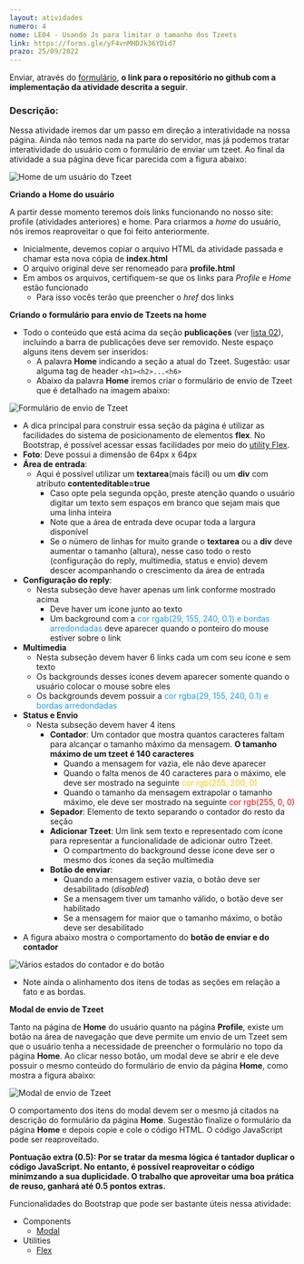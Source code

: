 ```yaml
---
layout: atividades
numero: 4
nome: LE04 - Usando Js para limitar o tamanho dos Tzeets
link: https://forms.gle/yF4vnMHDJk36YDid7
prazo: 25/09/2022
---
```


Enviar, através do <a href="{{ page.link }}" target="_blank">formulário</a>, **o link para o repositório no github com a implementação da atividade descrita a seguir**. 

### Descrição:

Nessa atividade iremos dar um passo em direção a interatividade na nossa página. 
Ainda não temos nada na parte do servidor, mas já podemos tratar interatividade do usuário com o formulário de enviar um tzeet. 
Ao final da atividade a sua página deve ficar parecida com a figura abaixo:

![Home de um usuário do Tzeet]({{site.baseurl}}/assets/listas/04/resultado.png)


**Criando a Home do usuário**

A partir desse momento teremos dois links funcionando no nosso site: profile (atividades anteriores) e home.
Para criarmos a *home* do usuário, nós iremos reaproveitar o que foi feito anteriormente. 

* Inicialmente, devemos copiar o arquivo HTML da atividade passada e chamar esta nova cópia de **index.html**
* O arquivo original deve ser renomeado para **profile.html**
* Em ambos os arquivos, certifiquem-se que os links para *Profile* e *Home* estão funcionado
  * Para isso vocês terão que preencher o *href* dos links
  
**Criando o formulário para envio de Tzeets na home**

* Todo o conteúdo que está acima da seção **publicações** (ver <a href="le02" target="_blank">lista 02</a>), incluíndo a barra de publicações deve ser removido. 
Neste espaço alguns itens devem ser inseridos:
  * A palavra **Home** indicando a seção a atual do Tzeet. Sugestão: usar alguma tag de header ```<h1><h2>...<h6>```
  * Abaixo da palavra **Home** iremos criar o formulário de envio de Tzeet que é detalhado na imagem abaixo:

![Formulário de envio de Tzeet]({{site.baseurl}}/assets/listas/04/form.png)


* A dica principal para construir essa seção da página é utilizar as facilidades do sistema de posicionamento de elementos **flex**. 
No Bootstrap, é possível acessar essas facilidades por meio do <a href="https://getbootstrap.com/docs/5.2/utilities/flex/" target="_blank">utility Flex</a>.
* **Foto**: Deve possui a dimensão de 64px x 64px
* **Área de entrada**:
  * Aqui é possível utilizar um **textarea**(mais fácil) ou um **div** com atributo **contenteditable=true**
    * Caso opte pela segunda opção, preste atenção quando o usuário digitar um texto sem espaços em branco que sejam mais que uma linha inteira
    * Note que a área de entrada deve ocupar toda a largura disponível
    * Se o número de linhas for muito grande o **textarea** ou a **div** deve aumentar o tamanho (altura), nesse caso todo o resto 
    (configuração do reply, multimedia, status e envio) devem descer acompanhando o crescimento da área de entrada
* **Configuração do reply**:
  * Nesta subseção deve haver apenas um link conforme mostrado acima
    * Deve haver um ícone junto ao texto
    * Um background com a <span style="color: rgba(29, 155, 240, 1)">cor rgab(29, 155, 240, 0.1) e  bordas arredondadas</span> deve aparecer quando o ponteiro do mouse estiver sobre o link
* **Multimedia**
  * Nesta subseção devem haver 6 links cada um com seu ícone e sem texto
  * Os backgrounds desses ícones devem aparecer somente quando o usuário colocar o mouse sobre eles
  * Os backgrounds devem possuir a <span style="color: rgba(29, 155, 240, 1)">cor rgba(29, 155, 240, 0.1) e  bordas arredondadas</span>
* **Status e Envio**
  * Nesta subseção devem haver 4 itens
    * **Contador**: Um contador que mostra quantos caracteres faltam para alcançar o tamanho máximo da mensagem. **O tamanho máximo de um tzeet é 140 caracteres**
      * Quando a mensagem for vazia, ele não deve aparecer
      * Quando o falta menos de 40 caracteres para o máximo, ele deve ser mostrado na seguinte <span style="color: rgb(255, 200, 0)">cor rgb(255, 200, 0)</span>
      * Quando o tamanho da mensagem extrapolar o tamanho máximo, ele deve ser mostrado na seguinte <span style="color: rgb(255, 0, 0)">cor rgb(255, 0, 0)</span>
    * **Sepador**: Elemento de texto separando o contador do resto da seção
    * **Adicionar Tzeet**: Um link sem texto e representado com ícone para representar a funcionalidade de adicionar outro Tzeet.
      * O compartmento do background desse ícone deve ser o mesmo dos ícones da seção multimedia
    * **Botão de enviar**:
      * Quando a mensagem estiver vazia, o botão deve ser desabilitado (*disabled*)
      * Se a mensagem tiver um tamanho válido, o botão deve ser habilitado
      * Se a mensagem for maior que o tamanho máximo, o botão deve ser desabilitado
* A figura abaixo mostra o comportamento do **botão de enviar e do contador**

![Vários estados do contador e do botão]({{site.baseurl}}/assets/listas/04/estados.png)

* Note ainda o alinhamento dos itens de todas as seções em relação a fato e as bordas.

**Modal de envio de Tzeet**

Tanto na página de **Home** do usuário quanto na página **Profile**, existe um botão na área de navegação que
deve permite um envio de um Tzeet sem que o usuário tenha a necessidade de preencher o formulário no topo da página **Home**.
Ao clicar nesso botão, um modal deve se abrir e ele deve possuir o mesmo conteúdo do formulário de envio da página **Home**, como mostra a figura abaixo:

![Modal de envio de Tzeet]({{site.baseurl}}/assets/listas/04/modal.png)

O comportamento dos itens do modal devem ser o mesmo já citados na descrição do formulário da página **Home**.
Sugestão finalize o formulário da página **Home** e depois copie e cole o código HTML.
O código JavaScript pode ser reaproveitado. 

**Pontuação extra (0.5): Por se tratar da mesma lógica é tantador duplicar o código JavaScript. No entanto, é possível reaproveitar 
o código minimzando a sua duplicidade. O trabalho que aproveitar uma boa prática de reuso, ganhará até 0.5 pontos extras.**

<span class="label label-green">Funcionalidades do Bootstrap que pode ser bastante úteis nessa atividade:</span>

* Components
  * <a href="https://getbootstrap.com/docs/5.2/components/modal/" target="_blank">Modal</a>
* Utilities
  * <a href="https://getbootstrap.com/docs/5.2/utilities/flex/" target="_blank">Flex</a>


